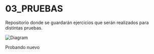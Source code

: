 # 03_PRUEBAS
Repositorio donde se guardarán ejercicios que serán realizados para distintas pruebas.


![Diagram](https://github.com/LauGon27/03_PRUEBAS/blob/8c6be0a0bb76164ac8cb8c9632267f82f20fb6e7/05_readme_info/Diagrama%20sin%20t%C3%ADtulo.drawio(6).png)

Probando nuevo
